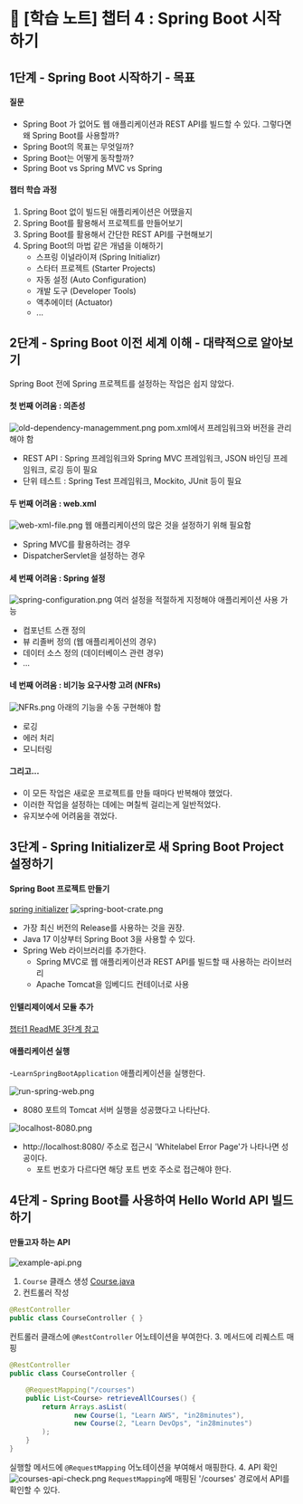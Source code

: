# 📒 [학습 노트] 챕터 4 : Spring Boot 시작하기

## 1단계 - Spring Boot 시작하기 - 목표

#### 질문
- Spring Boot 가 없어도 웹 애플리케이션과 REST API를 빌드할 수 있다. 그렇다면 왜 Spring Boot를 사용할까?
- Spring Boot의 목표는 무엇일까?
- Spring Boot는 어떻게 동작할까?
- Spring Boot vs Spring MVC vs Spring

#### 챕터 학습 과정
1. Spring Boot 없이 빌드된 애플리케이션은 어땠을지
2. Spring Boot를 활용해서 프로젝트를 만들어보기 
3. Spring Boot를 활용해서 간단한 REST API를 구현해보기
4. Spring Boot의 마법 같은 개념을 이해하기
   - 스프링 이널라이져 (Spring Initializr)
   - 스타터 프로젝트 (Starter Projects) 
   - 자동 설정 (Auto Configuration)
   - 개발 도구 (Developer Tools)
   - 액추에이터 (Actuator)
   - ...

## 2단계 - Spring Boot 이전 세계 이해 - 대략적으로 알아보기

Spring Boot 전에 Spring 프로젝트를 설정하는 작업은 쉽지 않았다.
#### 첫 번째 어려움 : 의존성
![old-dependency-managemment.png](image/old-dependency-managemment.png)
pom.xml에서 프레임워크와 버전을 관리해야 함

- REST API : Spring 프레임워크와 Spring MVC 프레임워크, JSON 바인딩 프레임워크, 로깅 등이 필요
- 단위 테스트 : Spring Test 프레임워크, Mockito, JUnit 등이 필요

#### 두 번째 어려움 : web.xml
![web-xml-file.png](image/web-xml-file.png)
웹 애플리케이션의 많은 것을 설정하기 위해 필요함
- Spring MVC를 활용하려는 경우
- DispatcherServlet을 설정하는 경우

#### 세 번째 어려움 : Spring 설정
![spring-configuration.png](image/spring-configuration.png)
여러 설정을 적절하게 지정해야 애플리케이션 사용 가능
- 컴포넌트 스캔 정의
- 뷰 리졸버 정의 (웹 애플리케이션의 경우)
- 데이터 소스 정의 (데이터베이스 관련 경우)
- ...

#### 네 번째 어려움 : 비기능 요구사항 고려 (NFRs)
![NFRs.png](image/NFRs.png)
아래의 기능을 수동 구현해야 함
- 로깅
- 에러 처리
- 모니터링

#### 그리고...
- 이 모든 작업은 새로운 프로젝트를 만들 때마다 반복해야 했었다.
- 이러한 작업을 설정하는 데에는 며칠씩 걸리는게 일반적었다.
- 유지보수에 어려움을 겪었다.

## 3단계 - Spring Initializer로 새 Spring Boot Project 설정하기

#### Spring Boot 프로젝트 만들기
[spring initializer](https://start.spring.io/)
![spring-boot-crate.png](image/spring-boot-crate.png)
- 가장 최신 버전의 Release를 사용하는 것을 권장.
- Java 17 이상부터 Spring Boot 3을 사용할 수 있다.
- Spring Web 라이브러리를 추가한다.
  - Spring MVC로 웹 애플리케이션과 REST API를 빌드할 때 사용하는 라이브러리
  - Apache Tomcat을 임베디드 컨테이너로 사용

#### 인텔리제이에서 모듈 추가
[챕터1 ReadME 3단계 참고](..%2F01_Getting_Started_with_Java_Spring_Framework%2FREADME.md)

#### 애플리케이션 실행
-`LearnSpringBootApplication` 애플리케이션을 실행한다.

![run-spring-web.png](image/run-spring-web.png)
- 8080 포트의 Tomcat 서버 실행을 성공했다고 나타난다.

![localhost-8080.png](image/localhost-8080.png)
- http://localhost:8080/ 주소로 접근시 'Whitelabel Error Page'가 나타나면 성공이다.
  - 포트 번호가 다르다면 해당 포트 번호 주소로 접근해야 한다.

## 4단계 - Spring Boot를 사용하여 Hello World API 빌드하기

#### 만들고자 하는 API
![example-api.png](image/example-api.png)

1. `Course` 클래스 생성
[Course.java](..%2F00_module%2Flearn-spring-boot%2Fsrc%2Fmain%2Fjava%2Fcom%2Fin28minutes%2Fspringboot%2Flearn_spring_boot%2FCourse.java)
2. 컨트롤러 작성
```java
@RestController
public class CourseController { }
```
컨트롤러 클래스에 `@RestController` 어노테이션을 부여한다.
3. 메서드에 리퀘스트 매핑
```java
@RestController
public class CourseController {

	@RequestMapping("/courses")
	public List<Course> retrieveAllCourses() {
		return Arrays.asList(
				new Course(1, "Learn AWS", "in28minutes"),
				new Course(2, "Learn DevOps", "in28minutes")
		);
	}
}
```
실행할 메서드에 `@RequestMapping` 어노테이션을 부여해서 매핑한다.
4. API 확인
![courses-api-check.png](image/courses-api-check.png)
`RequestMapping`에 매핑된 '/courses' 경로에서 API를 확인할 수 있다.